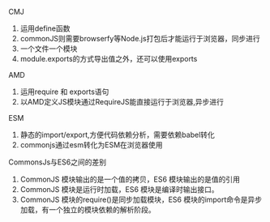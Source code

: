 CMJ
1. 运用define函数
2. commonJS则需要browserfy等Node.js打包后才能运行于浏览器，同步进行
3. 一个文件一个模块
4. module.exports的方式导出值之外，还可以使用exports

AMD
1. 运用require 和 exports语句
2. 以AMD定义JS模块通过RequireJS能直接运行于浏览器,异步进行

ESM
1. 静态的import/export,方便代码依赖分析，需要依赖babel转化
2. commonjs通过esm转化为ESM在浏览器使用 


CommonsJs与ES6之间的差别
1. CommonJS 模块输出的是一个值的拷贝，ES6 模块输出的是值的引用
2. CommonJS 模块是运行时加载，ES6 模块是编译时输出接口。
3. CommonJS 模块的require()是同步加载模块，ES6 模块的import命令是异步加载，有一个独立的模块依赖的解析阶段。
